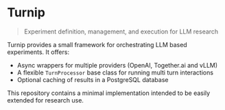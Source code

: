 # Turnip

> Experiment definition, management, and execution for LLM research

Turnip provides a small framework for orchestrating LLM based
experiments.  It offers:

- Async wrappers for multiple providers (OpenAI, Together.ai and vLLM)
- A flexible `TurnProcessor` base class for running multi turn
  interactions
- Optional caching of results in a PostgreSQL database

This repository contains a minimal implementation intended to be easily
extended for research use.
